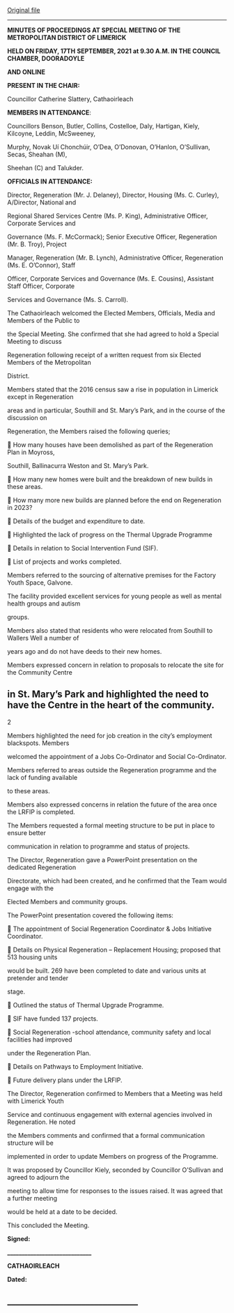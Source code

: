 [Original file](https://www.limerick.ie/sites/default/files/media/documents/2021-10/02a-draft-minutes-special-meeting-17th-september-2021.pdf)

---
**MINUTES OF PROCEEDINGS AT SPECIAL MEETING OF THE METROPOLITAN DISTRICT OF LIMERICK**

**HELD ON FRIDAY, 17TH** **SEPTEMBER, 2021 at 9.30 A.M. IN THE COUNCIL CHAMBER, DOORADOYLE**

**AND ONLINE**

**PRESENT IN THE CHAIR:**

Councillor Catherine Slattery, Cathaoirleach

**MEMBERS IN ATTENDANCE**:

Councillors Benson, Butler, Collins, Costelloe, Daly, Hartigan, Kiely, Kilcoyne, Leddin, McSweeney,

Murphy, Novak Uí Chonchúir, O’Dea, O’Donovan, O’Hanlon, O’Sullivan, Secas, Sheahan (M),

Sheehan (C) and Talukder.

**OFFICIALS IN ATTENDANCE:**

Director, Regeneration (Mr. J. Delaney), Director, Housing (Ms. C. Curley), A/Director, National and

Regional Shared Services Centre (Ms. P. King), Administrative Officer, Corporate Services and

Governance (Ms. F. McCormack); Senior Executive Officer, Regeneration (Mr. B. Troy), Project

Manager, Regeneration (Mr. B. Lynch), Administrative Officer, Regeneration (Ms. E. O’Connor), Staff

Officer, Corporate Services and Governance (Ms. E. Cousins), Assistant Staff Officer, Corporate

Services and Governance (Ms. S. Carroll).

The Cathaoirleach welcomed the Elected Members, Officials, Media and Members of the Public to

the Special Meeting. She confirmed that she had agreed to hold a Special Meeting to discuss

Regeneration following receipt of a written request from six Elected Members of the Metropolitan

District.

Members stated that the 2016 census saw a rise in population in Limerick except in Regeneration

areas and in particular, Southill and St. Mary’s Park, and in the course of the discussion on

Regeneration, the Members raised the following queries;

 How many houses have been demolished as part of the Regeneration Plan in Moyross,

Southill, Ballinacurra Weston and St. Mary’s Park.

 How many new homes were built and the breakdown of new builds in these areas.

 How many more new builds are planned before the end on Regeneration in 2023?

 Details of the budget and expenditure to date.

 Highlighted the lack of progress on the Thermal Upgrade Programme

 Details in relation to Social Intervention Fund (SIF).

 List of projects and works completed.

Members referred to the sourcing of alternative premises for the Factory Youth Space, Galvone.

The facility provided excellent services for young people as well as mental health groups and autism

groups.

Members also stated that residents who were relocated from Southill to Wallers Well a number of

years ago and do not have deeds to their new homes.

Members expressed concern in relation to proposals to relocate the site for the Community Centre

in St. Mary’s Park and highlighted the need to have the Centre in the heart of the community.
---
2

Members highlighted the need for job creation in the city’s employment blackspots. Members

welcomed the appointment of a Jobs Co-Ordinator and Social Co-Ordinator.

Members referred to areas outside the Regeneration programme and the lack of funding available

to these areas.

Members also expressed concerns in relation the future of the area once the LRFIP is completed.

The Members requested a formal meeting structure to be put in place to ensure better

communication in relation to programme and status of projects.

The Director, Regeneration gave a PowerPoint presentation on the dedicated Regeneration

Directorate, which had been created, and he confirmed that the Team would engage with the

Elected Members and community groups.

The PowerPoint presentation covered the following items:

 The appointment of Social Regeneration Coordinator & Jobs Initiative Coordinator.

 Details on Physical Regeneration – Replacement Housing; proposed that 513 housing units

would be built. 269 have been completed to date and various units at pretender and tender

stage.

 Outlined the status of Thermal Upgrade Programme.

 SIF have funded 137 projects.

 Social Regeneration -school attendance, community safety and local facilities had improved

under the Regeneration Plan.

 Details on Pathways to Employment Initiative.

 Future delivery plans under the LRFIP.

The Director, Regeneration confirmed to Members that a Meeting was held with Limerick Youth

Service and continuous engagement with external agencies involved in Regeneration. He noted

the Members comments and confirmed that a formal communication structure will be

implemented in order to update Members on progress of the Programme.

It was proposed by Councillor Kiely, seconded by Councillor O’Sullivan and agreed to adjourn the

meeting to allow time for responses to the issues raised. It was agreed that a further meeting

would be held at a date to be decided.

This concluded the Meeting.

**Signed:**

**\_\_\_\_\_\_\_\_\_\_\_\_\_\_\_\_\_\_\_\_\_\_\_\_\_\_\_\_\_**

**CATHAOIRLEACH**

**Dated:**

**\_\_\_\_\_\_\_\_\_\_\_\_\_\_\_\_\_\_\_\_\_\_\_\_\_\_\_\_\_\_**
---
